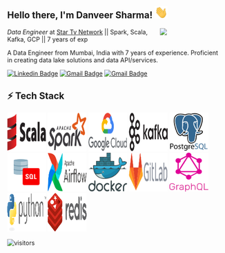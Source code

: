 <h2> Hello there, I'm Danveer Sharma! <img src="https://raw.githubusercontent.com/ABSphreak/ABSphreak/master/gifs/Hi.gif" width="30px"></h2>
<img align='right' src="https://media.giphy.com/media/M9gbBd9nbDrOTu1Mqx/giphy.gif" width="150">
<p><em>Data Engineer</em> at <a href="https://www.startv.com/about-us">Star Tv Network</a> || Spark, Scala, Kafka, GCP || 7 years of exp

A Data Engineer from Mumbai, India with 7 years of experience. Proficient in creating data lake solutions and data API/services.

[![Linkedin Badge](https://img.shields.io/badge/-danveer-blue?style=flat-square&logo=Linkedin&logoColor=white)](https://www.linkedin.com/in/danveer-sharma-20654884/)
[![Gmail Badge](https://img.shields.io/badge/-danveer4686@gmail.com-c14438?style=flat-square&logo=Gmail&logoColor=white&link=mailto:danveer4686@gmail.com)](mailto:danveer4686@gmail.com)
[![Gmail Badge](https://img.shields.io/badge/-portfolio_website-green?style=flat-square&link=https://danveer4686.github.io/portfolio/)](https://danveer4686.github.io/portfolio/)

## ⚡ Tech Stack

<p>
<img src="https://raw.githubusercontent.com/danveer4686/portfolio/b375f44cab23424211c69321544e201f633d94bb/images/tech_scala.svg" alt="SQL" width="90" height="90"/>
<img src="https://raw.githubusercontent.com/danveer4686/portfolio/b375f44cab23424211c69321544e201f633d94bb/images/tech_apache_spark.svg" alt="SQL" width="90" height="90"/>
<img src="https://raw.githubusercontent.com/danveer4686/portfolio/b375f44cab23424211c69321544e201f633d94bb/images/tech_gcp.svg" alt="SQL" width="90" height="90"/>
<img src="https://raw.githubusercontent.com/danveer4686/portfolio/b375f44cab23424211c69321544e201f633d94bb/images/tech_apache-kafka.svg" alt="Kafka" width="90" height="90"/>
<img src="https://raw.githubusercontent.com/danveer4686/portfolio/b375f44cab23424211c69321544e201f633d94bb/images/tech_pg.svg" alt="SQL" width="90" height="90"/>
<img src="https://raw.githubusercontent.com/danveer4686/portfolio/b375f44cab23424211c69321544e201f633d94bb/images/tech_sql.svg" alt="SQL" width="90" height="90"/>
<img src="https://raw.githubusercontent.com/danveer4686/portfolio/b375f44cab23424211c69321544e201f633d94bb/images/tech_airflow.svg" alt="SQL" width="90" height="90"/>
<img src="https://raw.githubusercontent.com/danveer4686/portfolio/b375f44cab23424211c69321544e201f633d94bb/images/tech_docker.svg" alt="SQL" width="90" height="90"/>
<img src="https://raw.githubusercontent.com/danveer4686/portfolio/b375f44cab23424211c69321544e201f633d94bb/images/tech_gitlab.svg" alt="SQL" width="90" height="90"/>
<img src="https://raw.githubusercontent.com/danveer4686/portfolio/b375f44cab23424211c69321544e201f633d94bb/images/tech_graphql.svg" alt="SQL" width="90" height="90"/>
<img src="https://raw.githubusercontent.com/danveer4686/portfolio/b375f44cab23424211c69321544e201f633d94bb/images/tech_python.svg" alt="SQL" width="90" height="90"/>
<img src="https://raw.githubusercontent.com/danveer4686/portfolio/b375f44cab23424211c69321544e201f633d94bb/images/tech_redis.svg" alt="SQL" width="90" height="90"/>
</p>

![visitors](https://visitor-badge.glitch.me/badge?page_id=danveer4686/danveer)
